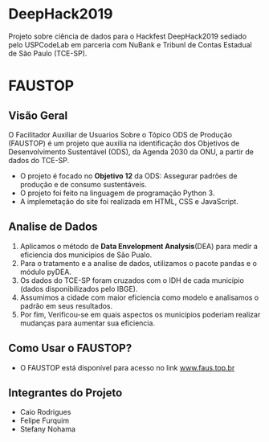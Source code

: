 # DeepHack2019
Projeto sobre ciência de dados para o Hackfest DeepHack2019 sediado pelo USPCodeLab em parceria com NuBank e Tribunl de Contas Estadual de São Paulo (TCE-SP).

# FAUSTOP

## Visão Geral
O Facilitador Auxiliar de Usuarios Sobre o Tópico ODS de Produção (FAUSTOP) é um projeto que auxilia na identificação dos Objetivos de Desenvolvimento Sustentável (ODS), da Agenda 2030 da ONU, a partir de dados do TCE-SP.

 * O projeto é focado no **Objetivo 12** da ODS: Assegurar padrões de produção e de consumo sustentáveis.
 * O projeto foi feito na linguagem de programação Python 3.
 * A implemetação do site foi realizada em HTML, CSS e JavaScript.


## Analise de Dados
   1. Aplicamos o método de **Data Envelopment Analysis**(DEA) para medir a eficiencia dos municipios de São Pualo.
   2. Para o tratamento e a analise de dados, utilizamos o pacote pandas e o módulo pyDEA.
   3. Os dados do TCE-SP foram cruzados com o IDH de cada município (dados disponibilizados pelo IBGE).
   4. Assumimos a cidade com maior eficiencia como modelo e analisamos o padrão em seus resultados.
   5. Por fim, Verificou-se em quais aspectos os municipios poderiam realizar mudanças para aumentar sua eficiencia.


## Como Usar o FAUSTOP?
 * O FAUSTOP está disponível para acesso no link www.faus.top.br
 

## Integrantes do Projeto
   * Caio Rodrigues
   * Felipe Furquim
   * Stefany Nohama
